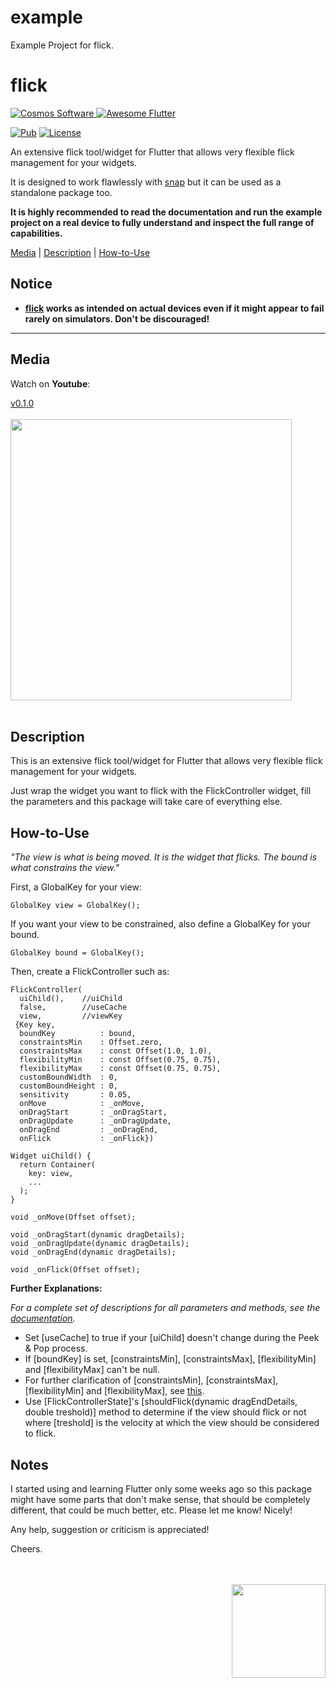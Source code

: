 # example

Example Project for flick.


# flick

[comment]: <> (Badges)
<a href="https://www.cosmossoftware.coffee">
   <img alt="Cosmos Software" src="https://img.shields.io/badge/Cosmos%20Software-Love%20Code-red" />
</a>
<a href="https://github.com/Solido/awesome-flutter">
   <img alt="Awesome Flutter" src="https://img.shields.io/badge/Awesome-Flutter-blue.svg?longCache=true&style=flat-square" />
</a>

[![Pub](https://img.shields.io/pub/v/flick?color=g)](https://pub.dev/packages/flick)
[![License](https://img.shields.io/github/license/aliyigitbireroglu/flutter-flick?color=blue)](https://github.com/aliyigitbireroglu/flutter-flick/blob/master/LICENSE)

[comment]: <> (Introduction)
An extensive flick tool/widget for Flutter that allows very flexible flick management for your widgets. 

It is designed to work flawlessly with [snap](https://pub.dev/packages/snap) but it can be used as a standalone package too. 

**It is highly recommended to read the documentation and run the example project on a real device to fully understand and inspect the full range
 of capabilities.**

[comment]: <> (ToC)
[Media](#media) | [Description](#description) | [How-to-Use](#howtouse)

[comment]: <> (Notice)
## Notice
* **[flick](https://pub.dev/packages/flick) works as intended on actual devices even if it might appear to fail rarely on simulators. Don't be 
discouraged!**
* * *


[comment]: <> (Media)
<a name="media"></a>
## Media

Watch on **Youtube**:

[v0.1.0](https://youtu.be/RJvb7YKIO6g)
<br><br>
<img src="https://www.cosmossoftware.coffee/Common/Portfolio/GIFs/FlutterFlick.gif" height="450" max-height="450"/>
<br><br>


[comment]: <> (Description)
<a name="description"></a>
## Description
This is an extensive flick tool/widget for Flutter that allows very flexible flick management for your widgets. 

Just wrap the widget you want to flick with the FlickController widget, fill the parameters and this package will take care of everything else.


[comment]: <> (How-to-Use)
<a name="howtouse"></a>
## How-to-Use
*"The view is what is being moved. It is the widget that flicks. The bound is what constrains the view."*

First, a GlobalKey for your view: 

```
GlobalKey view = GlobalKey();
```

If you want your view to be constrained, also define a GlobalKey for your bound. 

```
GlobalKey bound = GlobalKey();
```

Then, create a FlickController such as:

```
FlickController(
  uiChild(),    //uiChild
  false,        //useCache
  view,         //viewKey
 {Key key,
  boundKey          : bound,
  constraintsMin    : Offset.zero,
  constraintsMax    : const Offset(1.0, 1.0),
  flexibilityMin    : const Offset(0.75, 0.75),
  flexibilityMax    : const Offset(0.75, 0.75),
  customBoundWidth  : 0,
  customBoundHeight : 0,
  sensitivity       : 0.05,
  onMove            : _onMove,
  onDragStart       : _onDragStart,
  onDragUpdate      : _onDragUpdate,
  onDragEnd         : _onDragEnd,
  onFlick           : _onFlick})

Widget uiChild() {
  return Container(
    key: view,
    ...
  ); 
}

void _onMove(Offset offset);

void _onDragStart(dynamic dragDetails);
void _onDragUpdate(dynamic dragDetails);
void _onDragEnd(dynamic dragDetails);

void _onFlick(Offset offset);
```

**Further Explanations:**

*For a complete set of descriptions for all parameters and methods, see the [documentation](https://pub.dev/documentation/flick/latest/).*

* Set [useCache] to true if your [uiChild] doesn't change during the Peek & Pop process.
* If [boundKey] is set, [constraintsMin], [constraintsMax], [flexibilityMin] and [flexibilityMax] can't be null.
* For further clarification of [constraintsMin], [constraintsMax], [flexibilityMin] and [flexibilityMax], see [this](https://pub.dev/packages/snap#howtouse).
* Use [FlickControllerState]'s [shouldFlick(dynamic dragEndDetails, double treshold)] method to determine if the view should flick or not where 
[treshold] is the velocity at which the view should be considered to flick.


[comment]: <> (Notes)
## Notes
I started using and learning Flutter only some weeks ago so this package might have some parts that don't make sense, that should be completely 
different, that could be much better, etc. Please let me know! Nicely! 

Any help, suggestion or criticism is appreciated! 

Cheers.

[comment]: <> (CosmosSoftware)
<br><br>
<img align="right" src="https://www.cosmossoftware.coffee/Common/Images/CosmosSoftwareIconTransparent.png" width="150" height="150"/>
<br><br>